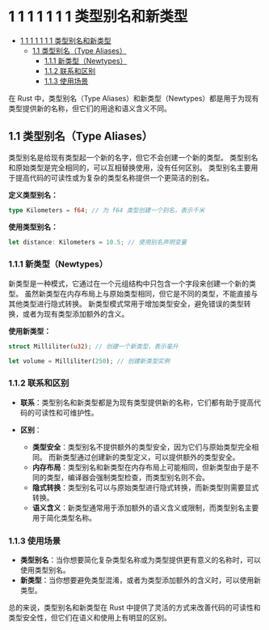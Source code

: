 # 1 1 1 1 1 1 1 类型别名和新类型

<!-- TOC START -->
- [1 1 1 1 1 1 1 类型别名和新类型](#1-1-1-1-1-1-1-类型别名和新类型)
  - [1.1 类型别名（Type Aliases）](#11-类型别名type-aliases)
    - [1.1.1 新类型（Newtypes）](#111-新类型newtypes)
    - [1.1.2 联系和区别](#112-联系和区别)
    - [1.1.3 使用场景](#113-使用场景)
<!-- TOC END -->

在 Rust 中，类型别名（Type Aliases）和新类型（Newtypes）都是用于为现有类型提供新的名称，但它们的用途和语义含义不同。

## 1.1 类型别名（Type Aliases）

类型别名是给现有类型起一个新的名字，但它不会创建一个新的类型。
类型别名和原始类型是完全相同的，可以互相替换使用，没有任何区别。
类型别名主要用于提高代码的可读性或为复杂的类型名称提供一个更简洁的别名。

**定义类型别名：**

```rust
type Kilometers = f64; // 为 f64 类型创建一个别名，表示千米
```

**使用类型别名：**

```rust
let distance: Kilometers = 10.5; // 使用别名声明变量
```

### 1.1.1 新类型（Newtypes）

新类型是一种模式，它通过在一个元组结构中只包含一个字段来创建一个新的类型。
虽然新类型在内存布局上与原始类型相同，但它是不同的类型，不能直接与其他类型进行隐式转换。
新类型模式常用于增加类型安全，避免错误的类型转换，或者为现有类型添加额外的含义。

**使用新类型：**

```rust
struct Milliliter(u32); // 创建一个新类型，表示毫升

let volume = Milliliter(250); // 创建新类型实例
```

### 1.1.2 联系和区别

- **联系**：类型别名和新类型都是为现有类型提供新的名称，它们都有助于提高代码的可读性和可维护性。

- **区别**：
  - **类型安全**：类型别名不提供额外的类型安全，因为它们与原始类型完全相同。
    而新类型通过创建新的类型定义，可以提供额外的类型安全。
  - **内存布局**：类型别名和新类型在内存布局上可能相同，但新类型由于是不同的类型，编译器会强制类型检查，而类型别名则不会。
  - **隐式转换**：类型别名可以与原始类型进行隐式转换，而新类型则需要显式转换。
  - **语义含义**：新类型通常用于添加额外的语义含义或限制，而类型别名主要用于简化类型名称。

### 1.1.3 使用场景

- **类型别名**：当你想要简化复杂类型名称或为类型提供更有意义的名称时，可以使用类型别名。
- **新类型**：当你想要避免类型混淆，或者为类型添加额外的含义时，可以使用新类型。

总的来说，类型别名和新类型在 Rust 中提供了灵活的方式来改善代码的可读性和类型安全性，但它们在语义和使用上有明显的区别。
